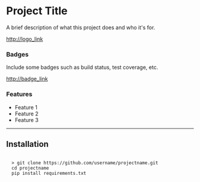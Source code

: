 # Project Title

A brief description of what this project does and who it's for.

<http://logo_link>

### Badges

Include some badges such as build status, test coverage, etc.

<http://badge_link>

### Features
- Feature 1
- Feature 2
- Feature 3
---
## Installation
<pre>
<code>
  > git clone https://github.com/username/projectname.git
  cd projectname
  pip install requirements.txt
</code>
</pre>
